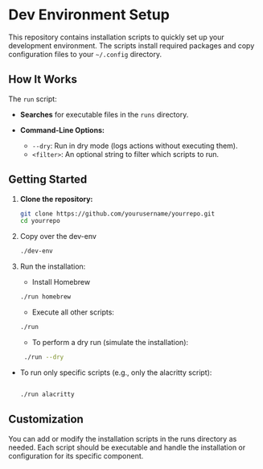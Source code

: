 # Dev Environment Setup

This repository contains installation scripts to quickly set up your development environment. The scripts install required packages and copy configuration files to your `~/.config` directory.

## How It Works

The `run` script:

- **Searches** for executable files in the `runs` directory.
- **Command-Line Options:**

  - `--dry`: Run in dry mode (logs actions without executing them).
  - `<filter>`: An optional string to filter which scripts to run.

## Getting Started

1. **Clone the repository:**
   ```bash
   git clone https://github.com/yourusername/yourrepo.git
   cd yourrepo
   ```

2. Copy over the dev-env

   ```bash
   ./dev-env
   ```

3. Run the installation:

   - Install Homebrew

   ```bash
   ./run homebrew
   ```

   - Execute all other scripts:

   ```bash
   ./run
   ```

   - To perform a dry run (simulate the installation):

   ```bash
    ./run --dry
   ```

- To run only specific scripts (e.g., only the alacritty script):

  ```bash

  ./run alacritty
  ```

## Customization

You can add or modify the installation scripts in the runs directory as needed. Each script should be executable and handle the installation or configuration for its specific component.
